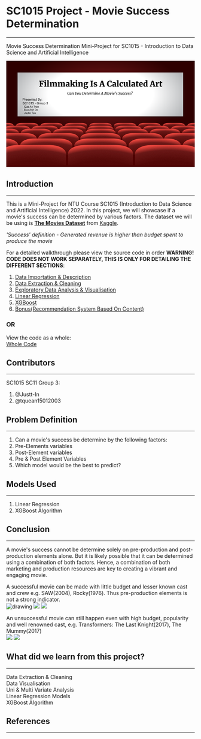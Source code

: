 # SC1015 Project - Movie Success Determination
***
Movie Success Determination Mini-Project for SC1015 - Introduction to Data Science and Artificial Intelligence

![](https://github.com/SC11-Grp3/SC1015-Movie-Success/blob/main/main.png)

## Introduction
***
This is a Mini-Project for NTU Course SC1015 (Introduction to Data Science and Artificial Intelligence) 2022. In this project, we will showcase if a movie's success can be determined by various factors. The dataset we will be using is [**The Movies Dataset**](https://www.kaggle.com/datasets/rounakbanik/the-movies-dataset) from [Kaggle](https://www.kaggle.com/).

*'Success' definition - Generated revenue is higher than budget spent to produce the movie*

For a detailed walkthrough please view the source code in order **WARNING! CODE DOES NOT WORK SEPARATELY, THIS IS ONLY FOR DETAILING THE DIFFERENT SECTIONS**:
1. [Data Importation & Description](https://github.com/SC11-Grp3/SC1015-Movie-Success/blob/main/Data%20Importation%20%26%20Description.ipynb)
2. [Data Extraction & Cleaning](https://github.com/SC11-Grp3/SC1015-Movie-Success/blob/main/Data%20Extraction%20%26%20Cleaning.ipynb)
3. [Exploratory Data Analysis & Visualisation](https://github.com/SC11-Grp3/SC1015-Movie-Success/blob/main/Exploratory%20Data%20Analysis%20%26%20Visualisation.ipynb)
4. [Linear Regression](https://github.com/SC11-Grp3/SC1015-Movie-Success/blob/main/Linear%20Regression.ipynb)
5. [XGBoost](https://github.com/SC11-Grp3/SC1015-Movie-Success/blob/main/XGBoost.ipynb)
6. [Bonus(Recommendation System Based On Content)](https://github.com/SC11-Grp3/SC1015-Movie-Success/blob/main/Bonus(Recommendation%20System%20Based%20On%20Content).ipynb)

### OR

View the code as a whole:  
[Whole Code](https://github.com/SC11-Grp3/SC1015-Movie-Success/blob/main/Miniproject_Group3_SC1015.ipynb)

## Contributors
***
SC1015 SC11 Group 3:
1. @Justt-In
2. @tquean15012003

## Problem Definition
***
1. Can a movie's success be determine by the following factors:
 1. Pre-Elements variables
 2. Post-Element variables
 3. Pre & Post Element Variables
2. Which model would be the best to predict?

## Models Used
***
1. Linear Regression
2. XGBoost Algorithm

## Conclusion
***
A movie's success cannot be determine solely on pre-production and post-production elements alone. But it is likely possible that it can be determined using a combination of both factors. Hence, a combination of both marketing and production resources are key to creating a vibrant and engaging movie.  

A successful movie can be made with little budget and lesser known cast and crew e.g. SAW(2004), Rocky(1976). Thus pre-production elements is not a strong indicator.  
<img src="https://media-cache.cinematerial.com/p/500x/g2qj7zv9/saw-movie-poster.jpg?v=1456231666" alt="drawing" width="200"/>
![](https://media-cache.cinematerial.com/p/500x/g2qj7zv9/saw-movie-poster.jpg?v=1456231666)
![](https://cdn.shopify.com/s/files/1/1416/8662/products/rocky_1976_40x60_original_film_art_48aa4697-ba9d-4404-a39f-284b94e0cecd_5000x.jpg?v=1633548517)  

An unsuccessful movie can still happen even with high budget, popularity and well renowned cast, e.g. Transformers: The Last Knight(2017), The Mummy(2017)  
![](https://m.media-amazon.com/images/M/MV5BN2YwOWM4ODgtZTMzMi00ZmFmLTk5NTEtNmY4ZDcwNzQxNDhjXkEyXkFqcGdeQXVyNTI0NzAyNjY@._V1_.jpg)
![](https://static.wikia.nocookie.net/dark-universe-universal-monsters/images/2/2f/The_Mummy_%282017%29_poster.jpg/revision/latest?cb=20171223070021)  

## What did we learn from this project?
***
Data Extraction & Cleaning  
Data Visualisation  
Uni & Multi Variate Analysis  
Linear Regression Models  
XGBoost Algorithm  

## References
***
